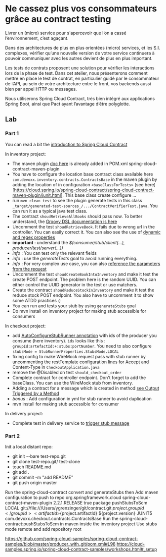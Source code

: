 # Ne cassez plus vos consommateurs grâce au contract testing

Livrer un (micro) service pour s'apercevoir que l’on a cassé l’environnement, c’est agaçant.

Dans des architectures de plus en plus orientées (micro) services, et les S.I. complexes, vérifier qu’une nouvelle version de votre service continuera à pouvoir communiquer avec les autres devient de plus en plus important. 

Les tests de contrats proposent une solution pour vérifier les interactions lors de la phase de test. 
Dans cet atelier, nous présenterons comment mettre en place le test de contrat, en particulier guidé par le consommateur de l’API, au sein de votre architecture entre le front, vos backends aussi bien par appel HTTP ou messages. 

Nous utiliserons Spring Cloud Contract, très bien intégré aux applications Spring Boot, ainsi que Pact ayant l’avantage d’être polyglotte. 


 ## Lab

 ### Part 1

You can read a bit the [introduction to Spring Cloud Contract](https://cloud.spring.io/spring-cloud-static/spring-cloud-contract/2.2.1.RELEASE/reference/html/getting-started.html#getting-started-introducing-spring-cloud-contract
)

In inventory project:
- The maven plugin [doc here](https://cloud.spring.io/spring-cloud-contract/spring-cloud-contract-maven-plugin/) is already added in POM.xml spring-cloud-contract-maven-plugin
- You have to configure the location base contract class available here `com.devoxx.inventory.contracts.ContractsBase` in the maven plugin by adding the location of in configuration `<baseClassForTests>` (see here)[https://cloud.spring.io/spring-cloud-contract/spring-cloud-contract-maven-plugin/junit.html]. This base class create configure ...
- run `mvn clean test` to see the plugin generate tests in this class `_target/generated-test-sources_/.../ContractVerifierTest.java`. You can run it as a typical java test class.
- The contract `shoudRetrieveAllBooks` should pass now. To better understand, the [Groovy DSL documentation is here](https://cloud.spring.io/spring-cloud-static/spring-cloud-contract/2.2.1.RELEASE/reference/html/project-features.html#contract-dsl)
- Uncomment the test `shoudRetrieveBook`. It fails due to wrong url in the controller. You can easily correct it. You can also see the use of [dynamic and regex properties](https://cloud.spring.io/spring-cloud-static/spring-cloud-contract/2.2.1.RELEASE/reference/html/project-features.html#contract-dsl-dynamic-properties)
-  **important** : understand the _$(consumer/stub/client(...), producer/test/server(...))_
- _info_ : You can test only the relevant fields
- _info_ : use the _generateTests_ goal to avoid running everything.
- _info_ : For very complex use case, you can also [reference the parameters from the request](https://cloud.spring.io/spring-cloud-static/spring-cloud-contract/2.2.1.RELEASE/reference/html/project-features.html#contract-dsl-referencing-request-from-response)
- Uncomment the test `shoudCreateBookIntoInventory` and make it test the create POST endpoint. The problem here is the random UUID. You can either control the UUID generator in the test or use matchers.
- Create the contract `shoudReduceStockInInventory` and make it test the reduce stock POST endpoint. You also have to uncomment it to show some ATDD practices :)
- You can run and tests your stub by using `generateStubs` goal
- Do mvn install on inventory project for making stub accessible for consumers


In checkout project:
- add [AutoConfigureStubRunner annotation](https://cloud.spring.io/spring-cloud-static/spring-cloud-contract/2.2.1.RELEASE/reference/html/project-features.html#features-stub-runner-retrieving) with ids of the producer you consume (here inventory). `ids` looks like this : `groupId:artefactId:+:stubs:portNumber`. You need to also configure `stubsMode = StubRunnerProperties.StubsMode.LOCAL`
- fixing config to make WireMock request pass with stub runner by uncommenting the restTemplate configuration lines for Accept and Content-Type in `CheckoutApplication.java`
- remove the @Disabled on test `should_checkout_order`
- Complete contract for controller endpoint. Don't forget to add the baseClass. You can use the WireMock stub from inventory.
- Adding a contract for a message which is created in method [see Output Triggered by a Method](https://cloud.spring.io/spring-cloud-static/spring-cloud-contract/2.2.1.RELEASE/reference/html/project-features.html#contract-dsl-output-triggered-method)
- _bonus_ : Add configuration in yml for stub runner to avoid duplication
- mvn install  for making stub accessible for consumer


In delivery project:
 - Complete test in delivery service to [trigger stub message](https://cloud.spring.io/spring-cloud-static/spring-cloud-contract/2.2.1.RELEASE/reference/html/project-features.html#features-messaging-consumer)


### Part 2

Init a local distant repo:
- git init --bare test-repo.git
- git clone test-repo.git/ test-clone
- touch README.md
- git add .
- git commit -m "add README"
- git push origin master

Run the spring-cloud-contract convert and generateStubs then
Add maven configuration to push to repo
            <plugin>
                <groupId>org.springframework.cloud</groupId>
                <artifactId>spring-cloud-contract-maven-plugin</artifactId>
                <version>2.2.1.RELEASE</version>
                <extensions>true</extensions>
                <executions>
                    <execution>
                        <phase>package</phase>
                        <goals>
                            <!-- By default we will not push the stubs back to SCM,
                            you have to explicitly add it as a goal -->
                            <goal>pushStubsToScm</goal>
                        </goals>
                    </execution>
                </executions>
                <configuration>
                    <contractsMode>LOCAL</contractsMode>
                    <contractsRepositoryUrl>git://file:///Users/ygrenzinger/git/contract.git</contractsRepositoryUrl>
                    <contractDependency>
                        <groupId>${project.groupId}</groupId>
                        <artifactId>${project.artifactId}</artifactId>
                        <version>${project.version}</version>
                    </contractDependency>
                    <testFramework>JUNIT5</testFramework>
                    <baseClassForTests>com.devoxx.checkout.contracts.ContractsBase</baseClassForTests>
                </configuration>
            </plugin>
Run the spring-cloud-contract:pushStubsToScm in maven inside the inventory project
Use stubs mode remote and add repository root


https://github.com/spring-cloud-samples/spring-cloud-contract-samples/blob/master/producer_with_git/pom.xml#L98
https://cloud-samples.spring.io/spring-cloud-contract-samples/workshops.html#_setup


 